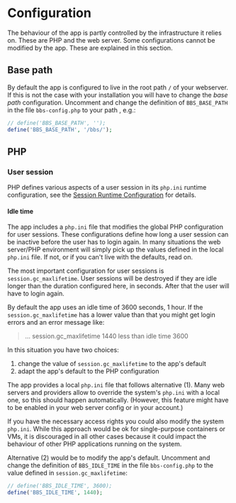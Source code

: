 # Configuration

The behaviour of the app is partly controlled by the infrastructure it relies on. These are PHP and
the web server. Some configurations cannot be modified by the app. These are explained in this section.

## Base path

By default the app is configured to live in the root path `/` of your webserver. If this is not the case with your
installation you will have to change the _base path_ configuration. Uncomment and change the definition of 
`BBS_BASE_PATH` in the file `bbs-config.php` to your path , e.g.:

```php
// define('BBS_BASE_PATH', '');
define('BBS_BASE_PATH', '/bbs/');
```


## PHP

### User session

PHP defines various aspects of a user session in its `php.ini` runtime configuration, see the
[Session Runtime Configuration](https://www.php.net/manual/en/session.configuration.php) for details.

#### Idle time

The app includes a `php.ini` file that modifies the global PHP configuration for user sessions. These configurations
define how long a user session can be inactive before the user has to login again. In many situations the web server/PHP
environment will simply pick up the values defined in the local `php.ini` file. If not, or if you can't live with the
defaults, read on.

The most important configuration for user sessions is `session.gc_maxlifetime`. User sessions will be destroyed
if they are idle longer than the duration configured here, in seconds. After that the user will have to login again.

By default the app uses an idle time of 3600 seconds, 1 hour. If the `session.gc_maxlifetime` has a lower value than that 
you might get login errors and an error message like:

> ... session.gc_maxlifetime 1440 less than idle time 3600

In this situation you have two choices:

1. change the value of `session.gc_maxlifetime` to the app's default
2. adapt the app's default to the PHP configuration

The app provides a local `php.ini` file that follows alternative (1). Many web servers and providers allow to override
the system's `php.ini` with a local one, so this should happen automatically. (However, this feature might have to be 
enabled in your web server config or in your account.)

If you have the necessary access rights you could also modify the system `php.ini`. While this approach would be ok for
single-purpose containers or VMs, it is discouraged in all other cases because it could impact the behaviour of other
PHP applications running on the system.

Alternative (2) would be to modify the app's default. Uncomment and change the definition of `BBS_IDLE_TIME` in the file 
`bbs-config.php` to the value defined in `session.gc_maxlifetime`:

```php
// define('BBS_IDLE_TIME', 3600);
define('BBS_IDLE_TIME', 1440);
```

